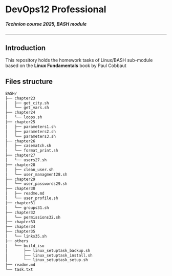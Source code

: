 # DevOps12 Professional
##### Technion course 2025, BASH module
---
## Introduction  
This repository holds the homework tasks of Linux/BASH sub-module based on the __Linux Fundamentals__ book
by Paul Cobbaut

## Files structure
```sh
BASH/
├── chapter23
│   ├── get_city.sh
│   └── get_vars.sh
├── chapter24
│   └── loops.sh
├── chapter25
│   ├── parameters1.sh
│   ├── parameters2.sh
│   └── parameters3.sh
├── chapter26
│   ├── casematch.sh
│   └── format_print.sh
├── chapter27
│   └── users27.sh
├── chapter28
│   ├── clean_user.sh
│   └── user_managment28.sh
├── chapter29
│   └── user_passwords29.sh
├── chapter30
│   ├── readme.md
│   └── user_profile.sh
├── chapter31
│   └── groups31.sh
├── chapter32
│   └── permissions32.sh
├── chapter33
├── chapter34
├── chapter35
│   └── links35.sh
├── others
│   └── build_iso
│       ├── linux_setuptask_backup.sh
│       ├── linux_setuptask_install.sh
│       └── linux_setuptask_setup.sh
├── readme.md
└── task.txt
```


